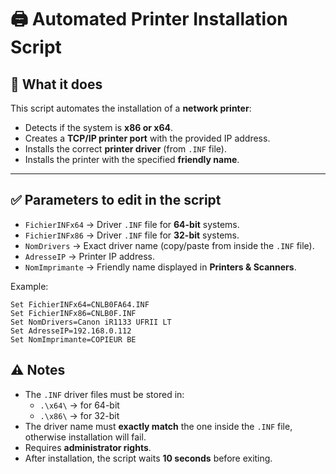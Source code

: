 # 🖨️ Automated Printer Installation Script

## 🔧 What it does
This script automates the installation of a **network printer**:
- Detects if the system is **x86 or x64**.
- Creates a **TCP/IP printer port** with the provided IP address.
- Installs the correct **printer driver** (from `.INF` file).
- Installs the printer with the specified **friendly name**.

---

## ✅ Parameters to edit in the script
- `FichierINFx64` → Driver `.INF` file for **64-bit** systems.  
- `FichierINFx86` → Driver `.INF` file for **32-bit** systems.  
- `NomDrivers` → Exact driver name (copy/paste from inside the `.INF` file).  
- `AdresseIP` → Printer IP address.  
- `NomImprimante` → Friendly name displayed in **Printers & Scanners**.  

Example:
```batch
Set FichierINFx64=CNLB0FA64.INF
Set FichierINFx86=CNLB0F.INF
Set NomDrivers=Canon iR1133 UFRII LT
Set AdresseIP=192.168.0.112
Set NomImprimante=COPIEUR BE
```

## ⚠️ Notes

- The `.INF` driver files must be stored in:
  - `.\x64\` → for 64-bit  
  - `.\x86\` → for 32-bit  
- The driver name must **exactly match** the one inside the `.INF` file, otherwise installation will fail.  
- Requires **administrator rights**.  
- After installation, the script waits **10 seconds** before exiting.  
